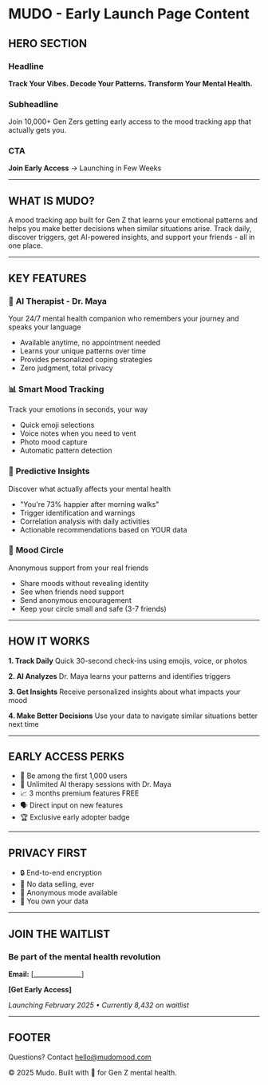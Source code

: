 # **MUDO - Early Launch Page Content**

## **HERO SECTION**
### Headline
**Track Your Vibes. Decode Your Patterns. Transform Your Mental Health.**

### Subheadline
Join 10,000+ Gen Zers getting early access to the mood tracking app that actually gets you.

### CTA
**Join Early Access** → Launching in Few Weeks

---

## **WHAT IS MUDO?**
A mood tracking app built for Gen Z that learns your emotional patterns and helps you make better decisions when similar situations arise. Track daily, discover triggers, get AI-powered insights, and support your friends - all in one place.

---

## **KEY FEATURES**

### 🧠 **AI Therapist - Dr. Maya**
Your 24/7 mental health companion who remembers your journey and speaks your language
- Available anytime, no appointment needed
- Learns your unique patterns over time
- Provides personalized coping strategies
- Zero judgment, total privacy

### 📊 **Smart Mood Tracking**
Track your emotions in seconds, your way
- Quick emoji selections
- Voice notes when you need to vent
- Photo mood capture
- Automatic pattern detection

### 🔮 **Predictive Insights**
Discover what actually affects your mental health
- "You're 73% happier after morning walks"
- Trigger identification and warnings
- Correlation analysis with daily activities
- Actionable recommendations based on YOUR data

### 👥 **Mood Circle**
Anonymous support from your real friends
- Share moods without revealing identity
- See when friends need support
- Send anonymous encouragement
- Keep your circle small and safe (3-7 friends)

---

## **HOW IT WORKS**

**1. Track Daily**
Quick 30-second check-ins using emojis, voice, or photos

**2. AI Analyzes**
Dr. Maya learns your patterns and identifies triggers

**3. Get Insights**
Receive personalized insights about what impacts your mood

**4. Make Better Decisions**
Use your data to navigate similar situations better next time

---

## **EARLY ACCESS PERKS**
- 🎯 Be among the first 1,000 users
- 💬 Unlimited AI therapy sessions with Dr. Maya
- 📈 3 months premium features FREE
- 🗣️ Direct input on new features
- 🏆 Exclusive early adopter badge

---

## **PRIVACY FIRST**
- 🔒 End-to-end encryption
- 🚫 No data selling, ever
- 👤 Anonymous mode available
- 📱 You own your data

---

## **JOIN THE WAITLIST**

### Be part of the mental health revolution

**Email:** [_______________]

**[Get Early Access]**

*Launching February 2025 • Currently 8,432 on waitlist*

---

## **FOOTER**
Questions? Contact hello@mudomood.com

© 2025 Mudo. Built with 💙 for Gen Z mental health.